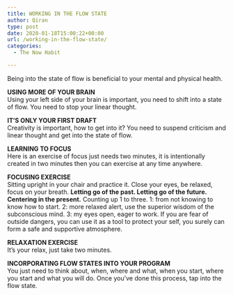 ```yaml
---
title: WORKING IN THE FLOW STATE
author: Qiran
type: post
date: 2020-01-18T15:00:22+00:00
url: /working-in-the-flow-state/
categories:
  - The Now Habit

---
```

Being into the state of flow is beneficial to your mental and physical health.

**USING MORE OF YOUR BRAIN**  
Using your left side of your brain is important, you need to shift into a state of flow. You need to stop your linear thought.

**IT’S ONLY YOUR FIRST DRAFT**  
Creativity is important, how to get into it? You need to suspend criticism and linear thought and get into the state of flow.

**LEARNING TO FOCUS**  
Here is an exercise of focus just needs two minutes, it is intentionally created in two minutes then you can exercise at any time anywhere.

**FOCUSING EXERCISE**  
Sitting upright in your chair and practice it. Close your eyes, be relaxed, focus on your breath.&nbsp;**Letting go of the past. Letting go of the future. Centering in the present.**&nbsp;Counting up 1 to three. 1: from not knowing to know how to start. 2: more relaxed alert, use the superior wisdom of the subconscious mind. 3: my eyes open, eager to work. If you are fear of outside dangers, you can use it as a tool to protect your self, you surely can form a safe and supportive atmosphere.

**RELAXATION EXERCISE**  
It’s your relax, just take two minutes.

**INCORPORATING FLOW STATES INTO YOUR PROGRAM**  
You just need to think about, when, where and what, when you start, where you start and what you will do. Once you&#8217;ve done this process, tap into the flow state.